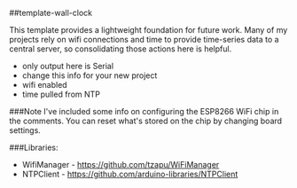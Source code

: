 ##template-wall-clock

This template provides a lightweight foundation for future work. Many of my projects rely on wifi connections and time to provide time-series data to a central server, so consolidating those actions here is helpful.

- only output here is Serial
- change this info for your new project
- wifi enabled
- time pulled from NTP

###Note
I've included some info on configuring the ESP8266 WiFi chip in the comments. You can reset what's stored on the chip by changing board settings.

###Libraries:
- WifiManager - https://github.com/tzapu/WiFiManager
- NTPClient - https://github.com/arduino-libraries/NTPClient
